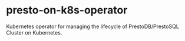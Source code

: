 # presto-on-k8s-operator
Kubernetes operator for managing the lifecycle of PrestoDB/PrestoSQL Cluster on Kubernetes.
